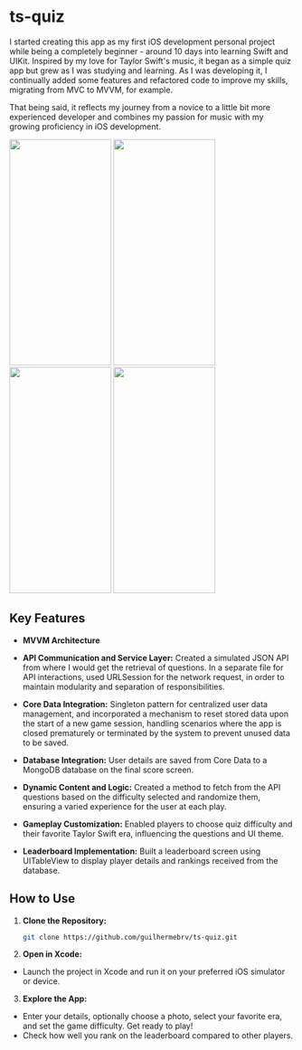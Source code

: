 # ts-quiz

  I started creating this app as my first iOS development personal project while being a completely beginner - around 10 days into learning Swift and UIKit. Inspired by my love for Taylor Swift's music, it began as a simple quiz app but grew as I was studying and learning. As I was developing it, I continually added some features and refactored code to improve my skills, migrating from MVC to MVVM, for example. 

  That being said, it reflects my journey from a novice to a little bit more experienced developer and combines my passion for music with my growing proficiency in iOS development. 

<img src="https://github.com/guilhermebrv/ts-quiz/assets/104163003/d4bf017a-570e-4566-89d4-07d7a0a55560" width="180" height="400" />
<img src="https://github.com/guilhermebrv/ts-quiz/assets/104163003/48d583cd-469d-4a8c-b7cf-16fd4b0a87b7" width="180" height="400" />
<img src="https://github.com/guilhermebrv/ts-quiz/assets/104163003/36bb2d91-931a-4798-ad77-15d65efb3d6a" width="180" height="400" />
<img src="https://github.com/guilhermebrv/ts-quiz/assets/104163003/28e77289-6b51-4e5f-8176-dc81e9224ce3" width="180" height="400" />



## Key Features

- **MVVM Architecture**

- **API Communication and Service Layer:** Created a simulated JSON API from where I would get the retrieval of questions. In a separate file for API interactions, used URLSession for the network request, in order to maintain modularity and separation of responsibilities.

- **Core Data Integration:**  Singleton pattern for centralized user data management, and incorporated a mechanism to reset stored data upon the start of a new game session, handling scenarios where the app is closed prematurely or terminated by the system to prevent unused data to be saved.

- **Database Integration:** User details are saved from Core Data to a MongoDB database on the final score screen.

- **Dynamic Content and Logic:** Created a method to fetch from the API questions based on the difficulty selected and randomize them, ensuring a varied experience for the user at each play.

- **Gameplay Customization:** Enabled players to choose quiz difficulty and their favorite Taylor Swift era, influencing the questions and UI theme.

- **Leaderboard Implementation:** Built a leaderboard screen using UITableView to display player details and rankings received from the database.

## How to Use

1. **Clone the Repository:**
   ```bash
   git clone https://github.com/guilhermebrv/ts-quiz.git

2. **Open in Xcode:**
- Launch the project in Xcode and run it on your preferred iOS simulator or device.

3. **Explore the App:**
- Enter your details, optionally choose a photo, select your favorite era, and set the game difficulty. Get ready to play!
- Check how well you rank on the leaderboard compared to other players.
